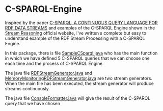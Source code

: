 # C-SPARQL-Engine

<p>Inspired by the paper <a href="https://pdfs.semanticscholar.org/1aca/dbf0c0616b4b9bd287ff8d9d164d96778589.pdf">C-SPARQL: A CONTINUOUS QUERY LANGUAGE FOR RDF DATA STREAMS</a> and examples of the C-SPARQL Engine shown in the <a href="http://streamreasoning.org/">Stream Reasoning</a> official website, I've written a complete but easy to understand example of the RDF Stream Processing with a C-SPARQL Engine.</p>

<p>In this package, there is file <a href="./C-SPARQL/src/scparql/SampleCSparql.java">SampleCSparql.java</a> who has the main function in which we have defined 5 C-SPARQL queries that we can choose one each time and the process of C-SPARQL Engine.</p>

<p>The java file <a href="./C-SPARQL/src/scparql/RDFStreamGenerator.java">RDFStreamGenerator.java</a> and <a href="./C-SPARQL/src/scparql/MemoryMonitoringRDFStreamGenerator.java">MemoryMonitoringRDFStreamGenerator.java</a> are two stream generators. When the main file has been executed, the stream generator will produce streams continuously.</p>

<p>The java file <a href="./C-SPARQL/src/scparql/ConsoleFormatter.java">ConsoleFormatter.java</a> will give the result of the C-SPARQL query that we have chosen</p>
